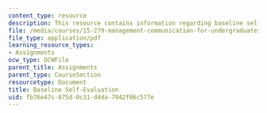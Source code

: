 ```yaml
---
content_type: resource
description: This resource contains information regarding baseline self-evaluation.
file: /media/courses/15-279-management-communication-for-undergraduates-fall-2012/fb76e47c875d0c31d4da7942f06c577e_MIT15_279F12_eval_baseline.pdf
file_type: application/pdf
learning_resource_types:
- Assignments
ocw_type: OCWFile
parent_title: Assignments
parent_type: CourseSection
resourcetype: Document
title: Baseline Self-Evaluation
uid: fb76e47c-875d-0c31-d4da-7942f06c577e
---
```

